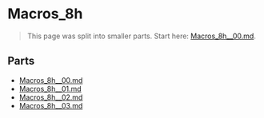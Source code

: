 # Macros_8h

> This page was split into smaller parts. Start here: [Macros_8h__00.md](Macros_8h__00.md).

## Parts

- [Macros_8h__00.md](Macros_8h__00.md)
- [Macros_8h__01.md](Macros_8h__01.md)
- [Macros_8h__02.md](Macros_8h__02.md)
- [Macros_8h__03.md](Macros_8h__03.md)
